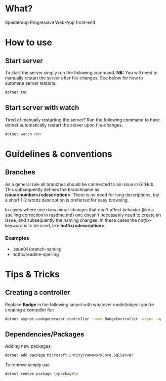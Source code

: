 # What?
Speiderapp Progressive Web-App front-end


# How to use

## Start server
To start the server simply run the following command.
**NB:** You will need to manually restart the server after file-changes. See below for how to automate server restarts.
```bash
dotnet run
```

## Start server with watch
Tired of manually restarting the server? Run the following command to have dotnet automatically restart the server upon file-changes.
```bash
dotnet watch run
```


# Guidelines & conventions

## Branches
As a general rule all branches should be connected to an issue in GitHub. This subsequently defines the branchname as **issue\<number\>/\<description\>**. There is no need for long descriptions, but a short 1-2 words description is preferred for easy browsing.

In cases where one does minor changes that don't affect behavior (like a spelling correction in readme.md) one doesn't necessarily need to create an issue, and subsequently the naming changes. In these cases the *hotfix*-keyword is to be used, like **hotfix/\<description\>**.

### Examples
* issue04/branch-naming
* hotfix/readme-spelling


# Tips & Tricks

## Creating a controller
Replace **Badge** in the following snipet with whatever model/object you're creating a controller for:
```bash
dotnet aspnet-codegenerator controller -name BadgeController -async -api -m Badge -dc BadgeContext -outDir Controllers
```

## Dependencies/Packages
Adding new packages:
```bash
dotnet add package Microsoft.EntityFrameworkCore.SqlServer
```
To remove simply use
```bash
dotnet remove package \<package\>
```
